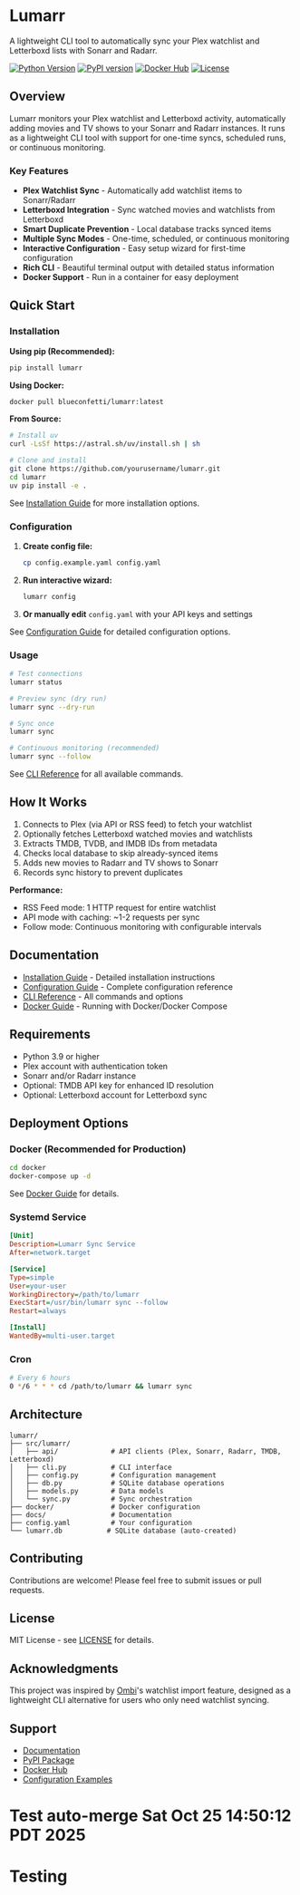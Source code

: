 # Lumarr

A lightweight CLI tool to automatically sync your Plex watchlist and Letterboxd lists with Sonarr and Radarr.

[![Python Version](https://img.shields.io/badge/python-3.9%2B-blue.svg)](https://www.python.org/downloads/)
[![PyPI version](https://img.shields.io/pypi/v/lumarr.svg)](https://pypi.org/project/lumarr/)
[![Docker Hub](https://img.shields.io/docker/v/blueconfetti/lumarr?label=docker)](https://hub.docker.com/r/blueconfetti/lumarr)
[![License](https://img.shields.io/badge/license-MIT-green.svg)](LICENSE)

## Overview

Lumarr monitors your Plex watchlist and Letterboxd activity, automatically adding movies and TV shows to your Sonarr and Radarr instances. It runs as a lightweight CLI tool with support for one-time syncs, scheduled runs, or continuous monitoring.

### Key Features

- **Plex Watchlist Sync** - Automatically add watchlist items to Sonarr/Radarr
- **Letterboxd Integration** - Sync watched movies and watchlists from Letterboxd
- **Smart Duplicate Prevention** - Local database tracks synced items
- **Multiple Sync Modes** - One-time, scheduled, or continuous monitoring
- **Interactive Configuration** - Easy setup wizard for first-time configuration
- **Rich CLI** - Beautiful terminal output with detailed status information
- **Docker Support** - Run in a container for easy deployment

## Quick Start

### Installation

**Using pip (Recommended):**

```bash
pip install lumarr
```

**Using Docker:**

```bash
docker pull blueconfetti/lumarr:latest
```

**From Source:**

```bash
# Install uv
curl -LsSf https://astral.sh/uv/install.sh | sh

# Clone and install
git clone https://github.com/yourusername/lumarr.git
cd lumarr
uv pip install -e .
```

See [Installation Guide](docs/installation.md) for more installation options.

### Configuration

1. **Create config file:**
   ```bash
   cp config.example.yaml config.yaml
   ```

2. **Run interactive wizard:**
   ```bash
   lumarr config
   ```

3. **Or manually edit** `config.yaml` with your API keys and settings

See [Configuration Guide](docs/configuration.md) for detailed configuration options.

### Usage

```bash
# Test connections
lumarr status

# Preview sync (dry run)
lumarr sync --dry-run

# Sync once
lumarr sync

# Continuous monitoring (recommended)
lumarr sync --follow
```

See [CLI Reference](docs/cli-reference.md) for all available commands.

## How It Works

1. Connects to Plex (via API or RSS feed) to fetch your watchlist
2. Optionally fetches Letterboxd watched movies and watchlists
3. Extracts TMDB, TVDB, and IMDB IDs from metadata
4. Checks local database to skip already-synced items
5. Adds new movies to Radarr and TV shows to Sonarr
6. Records sync history to prevent duplicates

**Performance:**
- RSS Feed mode: 1 HTTP request for entire watchlist
- API mode with caching: ~1-2 requests per sync
- Follow mode: Continuous monitoring with configurable intervals

## Documentation

- [Installation Guide](docs/installation.md) - Detailed installation instructions
- [Configuration Guide](docs/configuration.md) - Complete configuration reference
- [CLI Reference](docs/cli-reference.md) - All commands and options
- [Docker Guide](docs/docker.md) - Running with Docker/Docker Compose

## Requirements

- Python 3.9 or higher
- Plex account with authentication token
- Sonarr and/or Radarr instance
- Optional: TMDB API key for enhanced ID resolution
- Optional: Letterboxd account for Letterboxd sync

## Deployment Options

### Docker (Recommended for Production)

```bash
cd docker
docker-compose up -d
```

See [Docker Guide](docs/docker.md) for details.

### Systemd Service

```ini
[Unit]
Description=Lumarr Sync Service
After=network.target

[Service]
Type=simple
User=your-user
WorkingDirectory=/path/to/lumarr
ExecStart=/usr/bin/lumarr sync --follow
Restart=always

[Install]
WantedBy=multi-user.target
```

### Cron

```bash
# Every 6 hours
0 */6 * * * cd /path/to/lumarr && lumarr sync
```

## Architecture

```
lumarr/
├── src/lumarr/
│   ├── api/             # API clients (Plex, Sonarr, Radarr, TMDB, Letterboxd)
│   ├── cli.py           # CLI interface
│   ├── config.py        # Configuration management
│   ├── db.py            # SQLite database operations
│   ├── models.py        # Data models
│   └── sync.py          # Sync orchestration
├── docker/              # Docker configuration
├── docs/                # Documentation
├── config.yaml          # Your configuration
└── lumarr.db           # SQLite database (auto-created)
```

## Contributing

Contributions are welcome! Please feel free to submit issues or pull requests.

## License

MIT License - see [LICENSE](LICENSE) for details.

## Acknowledgments

This project was inspired by [Ombi](https://github.com/Ombi-app/Ombi)'s watchlist import feature, designed as a lightweight CLI alternative for users who only need watchlist syncing.

## Support

- [Documentation](docs/)
- [PyPI Package](https://pypi.org/project/lumarr/)
- [Docker Hub](https://hub.docker.com/r/blueconfetti/lumarr)
- [Configuration Examples](config.example.yaml)
# Test auto-merge Sat Oct 25 14:50:12 PDT 2025
# Testing
